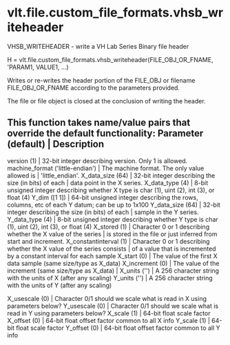 # vlt.file.custom_file_formats.vhsb_writeheader

  VHSB_WRITEHEADER - write a VH Lab Series Binary file header
 
  H = vlt.file.custom_file_formats.vhsb_writeheader(FILE_OBJ_OR_FNAME, 'PARAM1, VALUE1, ...)
 
  Writes or re-writes the header portion of the FILE_OBJ or filename
  FILE_OBJ_OR_FNAME according to the parameters provided.
 
  The file or file object is closed at the conclusion of writing the header.
 
  This function takes name/value pairs that override the default functionality:
  Parameter (default)               | Description 
  -----------------------------------------------------------------------------------------
  version (1)                       | 32-bit integer describing version. Only 1 is allowed.
  machine_format ('little-endian')  | The machine format. The only value allowed is
                                    |    'little_endian'.
  X_data_size (64)                  | 32-bit integer describing the size (in bits) of each 
                                    |    data point in the X series.
  X_data_type (4)                   | 8-bit unsigned integer describing whether X type is char (1), uint (2), int (3), or float (4)
  Y_dim ([1 1])                     | 64-bit unsigned integer describing the rows, columns, etc of each Y datum; can be up to 1x100
  Y_data_size (64)                  | 32-bit integer describing the size (in bits) of each 
                                    |    sample in the Y series.
  Y_data_type (4)                   | 8-bit unsigned integer describing whether Y type is char (1), uint (2), int (3), or float (4)
  X_stored (1)                      | Character 0 or 1 describing whether the X value of the series
                                    |    is stored in the file or just inferred from start and increment.
  X_constantinterval (1)            | Character 0 or 1 describing whether the X value of the series consists
                                    |    of a value that is incremented by a constant interval for each sample
  X_start (0)                       | The value of the first X data sample (same size/type as X_data)
  X_increment (0)                   | The value of the increment (same size/type as X_data)
                                    |
  X_units ('')                      | A 256 character string with the units of X (after any scaling)
  Y_units ('')                      | A 256 character string with the units of Y (after any scaling)
  
  X_usescale (0)                    | Character 0/1 should we scale what is read in X using parameters below?
  Y_usescale (0)                    | Character 0/1 should we scale what is read in Y using parameters below?
  X_scale (1)                       | 64-bit float scale factor
  X_offset (0)                      | 64-bit float offset factor common to all X info
  Y_scale (1)                       | 64-bit float scale factor
  Y_offset (0)                      | 64-bit float offset factor common to all Y info
